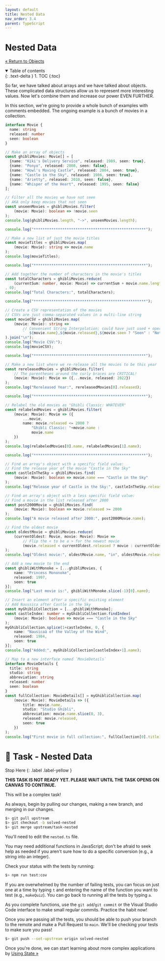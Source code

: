 ```yaml
---
layout: default
title: Nested Data
nav_order: 3.4
parent: TypeScript
---
```


# Nested Data

[&laquo; Return to Objects](objects.md)

<details open markdown="block">
  <summary>
    Table of contents
  </summary>
  {: .text-delta }
1. TOC
{:toc}
</details>

So far, we have talked about arrays and we have talked about objects. These complicated data structures allow us to represent more interesting values. Now let's combine them and increase our power EVEN FURTHER.

In this section, we're going to provide a whole bunch of examples with comments embedded. The ongoing example is a bunch of movies in a collection.

```typescript
interface Movie {
  name: string
  released: number
  seen: boolean
}

// Make an array of objects
const ghibliMovies: Movie[] = [
  {name: "Kiki's Delivery Service", released: 1989, seen: true},
  {name: "Ponyo", released: 2008, seen: false},
  {name: "Howl's Moving Castle", released: 2004, seen: true},
  {name: "Castle in the Sky", released: 1986, seen: true},
  {name: "Arietty", released: 2010, seen: false},
  {name: "Whisper of the Heart", released: 1995, seen: false}
];

// Filter all the movies we have not seen
// AKA only keep movies that not seen
const unseenMovies = ghibliMovies.filter(
    (movie: Movie): boolean => !movie.seen
);
console.log(ghibliMovies.length, "->", unseenMovies.length);

console.log("***************************************************");

// Make a new list of just the movie titles
const movieTitles = ghibliMovies.map(
    (movie: Movie): string => movie.name
);
console.log(movieTitles);

console.log("***************************************************");

// Add together the number of characters in the movie's titles
const totalCharacters = ghibliMovies.reduce(
    (currentSum: number, movie: Movie) => currentSum + movie.name.length
, 0);
console.log("Total Characters:", totalCharacters);

console.log("***************************************************");

// Create a CSV representation of the movies
// CSVs are just comma-separated values in a multi-line string
const movieCSV = ghibliMovies.map(
    (movie: Movie): string =>
        // Convenient String Interpolation; could have just used + operator too
        `  ${movie.name},${movie.released},${movie.seen ? "Seen" : "Not Seen"}`
).join("\n");
console.log("Movie CSV:");
console.log(movieCSV);

console.log("***************************************************");

// Make a new list where we re-release all the movies to be this year
const rereleasedMovies = ghibliMovies.filter(
    // The parentheses around the curly braces are CRITICAL!
    (movie: Movie): Movie => ({...movie, released: 2022})
);
console.log("Rereleased Year:", rereleasedMovies[0].released);

console.log("***************************************************");

// Relabel the old movies as "Ghibli Classic: WHATEVER"
const relabeledMovies = ghibliMovies.filter(
    (movie: Movie): Movie => ({
        ...movie, 
        name: movie.released <= 2000 ?
            "Ghibli Classic: "+movie.name :
            movie.name 
    })
);
console.log(relabeledMovies[0].name, relabeledMovies[1].name);

console.log("***************************************************");

// Find an array's object with a specific field value:
// Find the release year of the movie "Castle in the Sky"
const castleInTheSky = ghibliMovies.find(
    (movie: Movie): boolean => movie.name === "Castle in the Sky"
);
console.log("Release year of Castle in the Sky:", castleInTheSky.released)

// Find an array's object with a less specific field value:
// Find a movie in the list released after 2000
const post2000Movie = ghibliMovies.find(
    (movie: Movie): boolean => movie.released >= 2000
);
console.log("A movie released after 2000:", post2000Movie.name);

// Find the oldest movie
const oldestMovie = ghibliMovies.reduce(
    (currentOldest: Movie, movie: Movie): Movie =>
        // Flip the < to be a > for the newest movie
        (movie.released < currentOldest.released ? movie : currentOldest)
);
console.log("Oldest movie:", oldestMovie.name, "in", oldestMovie.released);

// Add a new movie to the end
const ghibliWithMonoke = [...ghibliMovies, {
    name: "Princess Mononoke",
    released: 1997,
    seen: true
}];
console.log("Last movie is:", ghibliWithMonoke.slice(-1)[0].name);

// Insert an element after a specific existing element
// Add Naussica after Castle in the Sky
const myGhibliCollection = [...ghibliWithMonoke];
const castleIndex: number = myGhibliCollection.findIndex(
    (movie: Movie): boolean => movie === "Castle in the Sky"
);
myGhibliCollection.splice(1+castleIndex, 0, {
    name: "Nausicaä of the Valley of the Wind",
    released: 1984,
    seen: true
}];
console.log("Added:", myGhibliCollection[castleIndex+1].name);

// Map to a new interface named `MovieDetails`
interface MovieDetails {
  title: string
  studio: string
  abbreviation: string
  released: number
  seen: boolean
}
const fullCollection: MovieDetails[] = myGhibliCollection.map(
    (movie: Movie): MovieDetails => ({
        title: movie.name,
        studio: "Studio Ghibli",
        abbreviation: movie.name.slice(0, 3),
        released: movie.released,
        seen: true
    })
);
console.log("First movie in full collection:", fullCollection[0].title);
```

# 📝 Task - Nested Data

Stop Here
{: .label .label-yellow }

**THIS TASK IS NOT READY YET. PLEASE WAIT UNTIL THE TASK OPENS ON CANVAS TO CONTINUE.**

This will be a complex task!

As always, begin by pulling our changes, making a new branch, and merging in our changes.

```sh
$> git pull upstream
$> git checkout -b solved-nested
$> git merge upstream/task-nested
```

You'll need to edit the `nested.ts` file.

You may need additional functions in JavaScript; don't be afraid to seek help as needed if you aren't sure how to do a specific conversion (e.g., a string into an integer).

Check your status with the tests by running:

```sh
$> npm run test:cov
```

If you are overwhelmed by the number of failing tests, you can focus on just one at a time by typing `t` and entering the name of the function you want to test (e.g., `makeQuiz`). You can go back to running all the tests by typing `a`.

As you complete functions, use the `git add`/`git commit` or the Visual Studio Code interface to make small regular commits. Practice the habit now!

Once you are passing all the tests, you should be able to push your branch to the remote and make a Pull Request to `main`. We'll be checking your tests to make sure you pass!

```sh
$> git push --set-upstream origin solved-nested
```

Once you're done, we can start learning about more complex applications by [Using State &raquo;](../4-state/index.md)